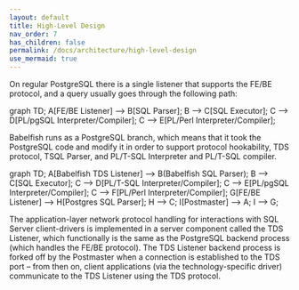 ```yaml
---
layout: default
title: High-Level Design
nav_order: 7
has_children: false
permalink: /docs/architecture/high-level-design
use_mermaid: true
---
```


On regular PostgreSQL there is a single listener that supports the FE/BE protocol,
and a query usually goes through the following path:

<div class="mermaid">
graph TD;
    A[FE/BE Listener] --> B[SQL Parser];
    B --> C[SQL Executor];
    C --> D[PL/pgSQL Interpreter/Compiler];
    C --> E[PL/Perl Interpreter/Compiler];
</div>

Babelfish runs as a PostgreSQL branch, which means that it took the PostgreSQL
code and modify it in order to support protocol hookability, TDS protocol, TSQL
Parser, and PL/T-SQL Interpreter and PL/T-SQL compiler.

<div class="mermaid">
graph TD;
    A[Babelfish TDS Listener] --> B(Babelfish SQL Parser);
    B --> C[SQL Executor];
    C --> D[PL/T-SQL Interpreter/Compiler];
    C --> E[PL/pgSQL Interpreter/Compiler];
    C --> F[PL/Perl Interpreter/Compiler];
    G[FE/BE Listener] --> H[Postgres SQL Parser];
    H --> C;
    I[Postmaster] --> A;
    I --> G;
</div>

The application-layer network protocol handling for interactions with SQL Server
client-drivers is implemented in a server component called the TDS Listener,
which functionally is the same as the PostgreSQL backend process (which handles
the FE/BE protocol).
The TDS Listener backend process is forked off by the Postmaster when a connection
is established to the TDS port – from then on, client applications (via the
technology-specific driver) communicate to the TDS Listener using the TDS
protocol.
